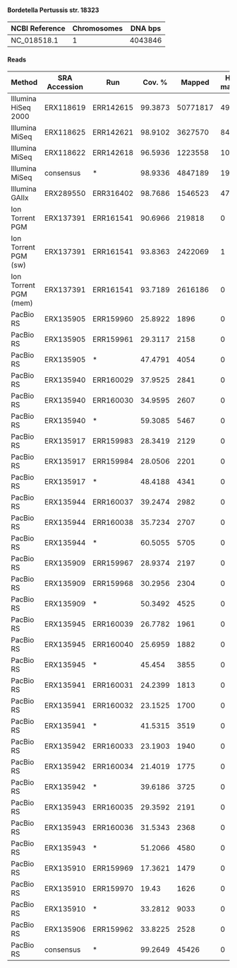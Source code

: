 #### Bordetella Pertussis str. 18323

| NCBI Reference | Chromosomes | DNA bps |
|----------------|-------------|---------|
| NC_018518.1    |           1 | 4043846 |

#### Reads

|         Method        | SRA Accession |    Run    |  Cov. % |  Mapped  | Half-mapped | Unmapped |  Length | Paired? | SNPs |
|-----------------------|---------------|-----------|---------|----------|-------------|----------|---------|---------|------|
| Illumina HiSeq 2000   | ERX118619     | ERR142615 | 99.3873 | 50771817 |      490754 |   865552 | 75      | Y       |    3 |
| Illumina MiSeq        | ERX118625     | ERR142621 | 98.9102 |  3627570 |       84168 |   227088 | 151     | Y       |    5 |
| Illumina MiSeq        | ERX118622     | ERR142618 | 96.5936 |  1223558 |      109290 |   640872 | 151     | Y       |    1 |
| Illumina MiSeq        | consensus     | *         | 98.9336 |  4847189 |      193181 |   867952 | 151     | Y       |    4 |
| Illumina GAIIx        | ERX289550     | ERR316402 | 98.7686 |  1546523 |       47813 |   102704 | 76      | Y       |    2 |
| Ion Torrent PGM       | ERX137391     | ERR161541 | 90.6966 |   219818 |           0 |  2244872 | 14-1269 | N       |   72 |
| Ion Torrent PGM (sw)  | ERX137391     | ERR161541 | 93.8363 |  2422069 |           1 |   225506 | 14-1269 | N       |    1 |
| Ion Torrent PGM (mem) | ERX137391     | ERR161541 | 93.7189 |  2616186 |           0 |    88126 | 14-1269 | N       |    0 |
| PacBio RS             | ERX135905     | ERR159960 | 25.8922 |     1896 |           0 |     1592 | 1-2634  | N       |    1 |
| PacBio RS             | ERX135905     | ERR159961 | 29.3117 |     2158 |           0 |     1448 | 1-2790  | N       |    3 |
| PacBio RS             | ERX135905     | *         | 47.4791 |     4054 |           0 |     3040 | 1-2790  | N       |    3 |
| PacBio RS             | ERX135940     | ERR160029 | 37.9525 |     2841 |           0 |     1449 | 1-2722  | N       |    0 |
| PacBio RS             | ERX135940     | ERR160030 | 34.9595 |     2607 |           0 |     1332 | 1-2326  | N       |    2 |
| PacBio RS             | ERX135940     | *         | 59.3085 |     5467 |           0 |     2782 | 1-2722  | N       |    7 |
| PacBio RS             | ERX135917     | ERR159983 | 28.3419 |     2129 |           0 |     1457 | 1-2306  | N       |    0 |
| PacBio RS             | ERX135917     | ERR159984 | 28.0506 |     2201 |           0 |     1357 | 1-2203  | N       |    2 |
| PacBio RS             | ERX135917     | *         | 48.4188 |     4341 |           0 |     2815 | 1-2306  | N       |    2 |
| PacBio RS             | ERX135944     | ERR160037 | 39.2474 |     2982 |           0 |     1547 | 1-2633  | N       |    1 |
| PacBio RS             | ERX135944     | ERR160038 | 35.7234 |     2707 |           0 |     1347 | 1-2927  | N       |    1 |
| PacBio RS             | ERX135944     | *         | 60.5055 |     5705 |           0 |     2895 | 1-2927  | N       |   13 |
| PacBio RS             | ERX135909     | ERR159967 | 28.9374 |     2197 |           0 |     1504 | 1-2959  | N       |    1 |
| PacBio RS             | ERX135909     | ERR159968 | 30.2956 |     2304 |           0 |     1415 | 1-2182  | N       |    0 |
| PacBio RS             | ERX135909     | *         | 50.3492 |     4525 |           0 |     2921 | 1-2959  | N       |   17 |
| PacBio RS             | ERX135945     | ERR160039 | 26.7782 |     1961 |           0 |     1276 | 1-3207  | N       |    3 |
| PacBio RS             | ERX135945     | ERR160040 | 25.6959 |     1882 |           0 |     1134 | 1-2376  | N       |    0 |
| PacBio RS             | ERX135945     | *         |  45.454 |     3855 |           0 |     2410 | 1-3207  | N       |    4 |
| PacBio RS             | ERX135941     | ERR160031 | 24.2399 |     1813 |           0 |     1172 | 1-2222  | N       |    0 |
| PacBio RS             | ERX135941     | ERR160032 | 23.1525 |     1700 |           0 |     1031 | 1-2620  | N       |    0 |
| PacBio RS             | ERX135941     | *         | 41.5315 |     3519 |           0 |     2203 | 1-2620  | N       |    1 |
| PacBio RS             | ERX135942     | ERR160033 | 23.1903 |     1940 |           0 |     1484 | 1-2030  | N       |    0 |
| PacBio RS             | ERX135942     | ERR160034 | 21.4019 |     1775 |           0 |     1245 | 1-2027  | N       |    0 |
| PacBio RS             | ERX135942     | *         | 39.6186 |     3725 |           0 |     2730 | 1-2030  | N       |    1 |
| PacBio RS             | ERX135943     | ERR160035 | 29.3592 |     2191 |           0 |     1425 | 1-2494  | N       |    0 |
| PacBio RS             | ERX135943     | ERR160036 | 31.5343 |     2368 |           0 |     1265 | 1-2829  | N       |    0 |
| PacBio RS             | ERX135943     | *         | 51.2066 |     4580 |           0 |     2691 | 1-2829  | N       |    0 |
| PacBio RS             | ERX135910     | ERR159969 | 17.3621 |     1479 |           0 |     1301 | 1-2363  | N       |    0 |
| PacBio RS             | ERX135910     | ERR159970 |   19.43 |     1626 |           0 |     1151 | 1-1915  | N       |    0 |
| PacBio RS             | ERX135910     | *         | 33.2812 |     9033 |           0 |     7658 | 1-2363  | N       |  974 |
| PacBio RS             | ERX135906     | ERR159962 | 33.8225 |     2528 |           0 |     2003 | 1-2703  | N       |    0 |
| PacBio RS             | consensus     | *         | 99.2649 |    45426 |           0 |    28942 | 1-3207  | N       |   15 |
